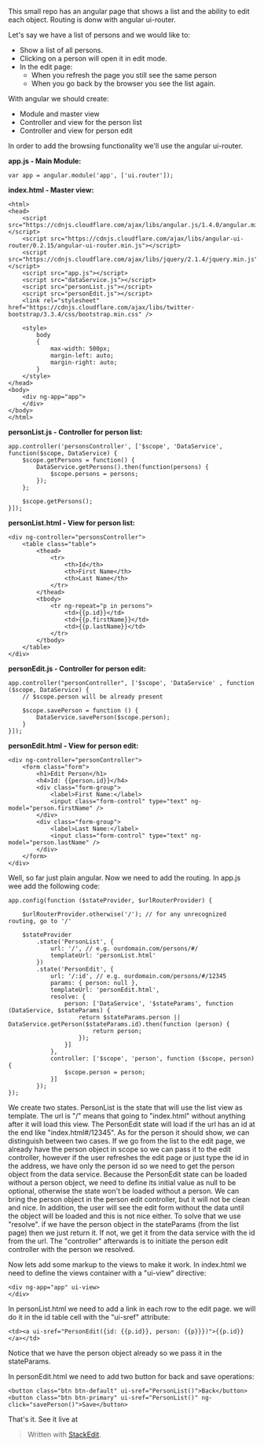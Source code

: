 This small repo has an angular page that shows a list and the ability to edit each object. Routing is donw with angular ui-router.

Let's say we have a list of persons and we would like to:

 - Show a list of all persons.
 - Clicking on a person will open it in edit mode.
 - In the edit page:
	 - When you refresh the page you still see the same person
	 - When you go back by the browser you see the list again.

With angular we should create:

 - Module and master view
 - Controller and view for the person list
 - Controller and view for person edit

In order to add the browsing functionality we'll use the angular ui-router.

**app.js - Main Module:**

    var app = angular.module('app', ['ui.router']);

**index.html - Master view:**

    <html>
	<head>
	    <script src="https://cdnjs.cloudflare.com/ajax/libs/angular.js/1.4.0/angular.min.js"></script>
	    <script src="https://cdnjs.cloudflare.com/ajax/libs/angular-ui-router/0.2.15/angular-ui-router.min.js"></script>
	    <script src="https://cdnjs.cloudflare.com/ajax/libs/jquery/2.1.4/jquery.min.js"></script>
	    <script src="app.js"></script>
	    <script src="dataService.js"></script>
	    <script src="personList.js"></script>
	    <script src="personEdit.js"></script>
	    <link rel="stylesheet" href="https://cdnjs.cloudflare.com/ajax/libs/twitter-bootstrap/3.3.4/css/bootstrap.min.css" />
	
	    <style>
	        body
	        {
	            max-width: 500px;
	            margin-left: auto;
	            margin-right: auto;
	        }
	    </style>
	</head>
	<body>
	    <div ng-app="app">
	    </div>
	</body>
	</html>

**personList.js - Controller for person list:**

    app.controller('personsController', ['$scope', 'DataService', function($scope, DataService) {
        $scope.getPersons = function() {
            DataService.getPersons().then(function(persons) {
                $scope.persons = persons;
            });
        };
    
        $scope.getPersons();
    }]);

**personList.html - View for person list:**

    <div ng-controller="personsController">
	    <table class="table">
	        <thead>
	            <tr>
	                <th>Id</th>
	                <th>First Name</th>
	                <th>Last Name</th>
	            </tr>
	        </thead>
	        <tbody>
	            <tr ng-repeat="p in persons">
	                <td>{{p.id}}</td>
	                <td>{{p.firstName}}</td>
	                <td>{{p.lastName}}</td>
	            </tr>
	        </tbody>
	    </table>
	</div>

**personEdit.js - Controller for person edit:**

    app.controller("personController", ['$scope', 'DataService' , function ($scope, DataService) {
	    // $scope.person will be already present

	    $scope.savePerson = function () {
	        DataService.savePerson($scope.person);
	    }
	}]);

**personEdit.html - View for person edit:**

    <div ng-controller="personController">
	    <form class="form">
	        <h1>Edit Person</h1>
	        <h4>Id: {{person.id}}</h4>
	        <div class="form-group">
	            <label>First Name:</label>
	            <input class="form-control" type="text" ng-model="person.firstName" />
	        </div>
	        <div class="form-group">
	            <label>Last Name:</label>
	            <input class="form-control" type="text" ng-model="person.lastName" />
	        </div>
	    </form>
	</div>

Well, so far just plain angular. Now we need to add the routing. In app.js wee add the following code:

    app.config(function ($stateProvider, $urlRouterProvider) {

	    $urlRouterProvider.otherwise('/'); // for any unrecognized routing, go to '/'
	
	    $stateProvider
	        .state('PersonList', {
	            url: '/', // e.g. ourdomain.com/persons/#/
	            templateUrl: 'personList.html'
	        })
	        .state('PersonEdit', {
	            url: '/:id', // e.g. ourdomain.com/persons/#/12345
	            params: { person: null },
	            templateUrl: 'personEdit.html',
	            resolve: {
	                person: ['DataService', '$stateParams', function (DataService, $stateParams) {
	                    return $stateParams.person || DataService.getPerson($stateParams.id).then(function (person) {
	                        return person;
	                    });
	                }]
	            },
	            controller: ['$scope', 'person', function ($scope, person) {
	                $scope.person = person;
	            }]
	        });
	});

We create two states. PersonList is the state that will use the list view as template. The url is "/" means that going to "index.html" without anything after it will load this view.
The PersonEdit state will load if the url has an id at the end like "index.html#/12345". As for the person it should show, we can distinguish between two cases. If we go from the list to the edit page, we already have the person object in scope so we can pass it to the edit controller, however if the user refreshes the edit page or just type the id in the address, we have only the person id so we need to get the person object from the data service. Because the PersonEdit state can be loaded without a person object, we need to define its initial value as null to be optional, otherwise the state won't be loaded without a person.
We can bring the person object in the person edit controller, but it will not be clean and nice. In addition, the user will see the edit form without the data until the object will be loaded and this is not nice either.
To solve that we use "resolve". if we have the person object in the stateParams (from the list page) then we just return it. If not, we get it from the data service with the id from the url. The "controller" afterwards is to initiate the person edit controller with the person we resolved.

Now lets add some markup to the views to make it work.
In index.html we need to define the views container with a "ui-view" directive:

    <div ng-app="app" ui-view>
    </div>

In personList.html we need to add a link in each row to the edit page. we will do it in the id table cell with the "ui-sref" attribute:

    <td><a ui-sref="PersonEdit({id: {{p.id}}, person: {{p}}})">{{p.id}}</a></td>
Notice that we have the person object already so we pass it in the stateParams.

In personEdit.html we need to add two button for back and save operations:

    <button class="btn btn-default" ui-sref="PersonList()">Back</button>
    <button class="btn btn-primary" ui-sref="PersonList()" ng-click="savePerson()">Save</button>

That's it. See it live at
> Written with [StackEdit](https://stackedit.io/).
